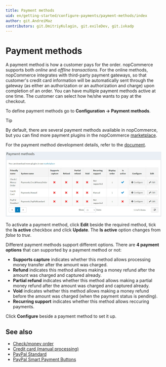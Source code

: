 ```yaml
---
title: Payment methods
uid: en/getting-started/configure-payments/payment-methods/index
author: git.AndreiMaz
contributors: git.DmitriyKulagin, git.exileDev, git.ivkadp
---
```


# Payment methods

A payment method is how a customer pays for the order. nopCommerce supports both *online* and *offline transactions*. For the online methods, nopCommerce integrates with third-party payment gateways, so that customer's credit card information will be automatically sent through the gateway (as either an authorization or an authorization and charge) upon completion of an order. You can have multiple payment methods active at one time. The customer can select how he/she wants to pay at the checkout.

To define payment methods go to **Configuration →  Payment methods**.

> [!TIP]
> 
> By default, there are several payment methods available in nopCommerce, but you can find more payment plugins in the nopCommerce [marketplace](https://www.nopcommerce.com/marketplace).

For the payment method development details, refer to the [document](xref:en/developer/plugins/payment-method).

![methods](_static/index/payment-methods.jpg)

To activate a payment method, click **Edit** beside the required method, tick the **Is active** checkbox and click **Update**. The **Is active** option changes from *false* to *true*.

 Different payment methods support different options. There are **4 payment options** that can supported by a payment method or not:

* **Supports capture** indicates whether this method allows processing money transfer after the amount was charged.
* **Refund** indicates  this method allows making a money refund after the amount was charged and captured already.
* **Partial refund** indicates whether this method allows making a partial money refund after the amount was charged and captured already.
* **Void** indicates whether this method allows making a money refund before the amount was charged (when the payment status is pending).
* **Recurring support** indicates whether this method allows reccuring payments.

Click **Configure** beside a payment method to set it up.

## See also

* [Check/money order](xref:en/getting-started/configure-payments/payment-methods/check-money-order)
* [Credit card (manual processing)](xref:en/getting-started/configure-payments/payment-methods/credit-card-manual-processing)
* [PayPal Standard](xref:en/getting-started/configure-payments/payment-methods/paypal-standard)
* [PayPal Smart Payment Buttons](xref:en/getting-started/configure-payments/payment-methods/paypal-smart-payment-buttons)

